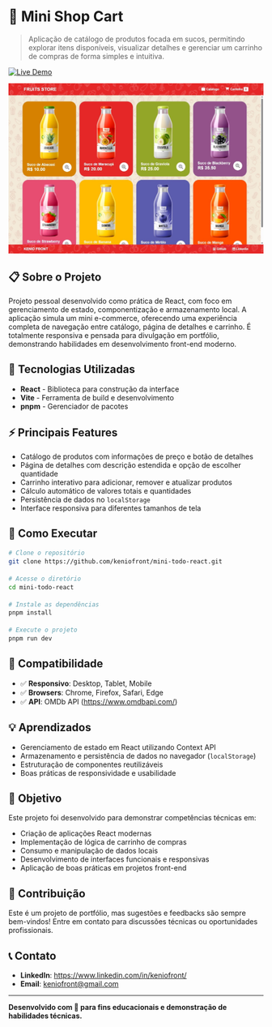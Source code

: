 # 🛒 Mini Shop Cart

> Aplicação de catálogo de produtos focada em sucos, permitindo explorar itens disponíveis, visualizar detalhes e gerenciar um carrinho de compras de forma simples e intuitiva.

[![Live Demo](https://img.shields.io/badge/🌐%20Live%20Demo-GitHub%20Pages-181717?style=for-the-badge&logo=github)](https://keniofront.github.io/mini-shop-cart/)

![Preview 01](./docs/preview.jpg)

## 📋 Sobre o Projeto

Projeto pessoal desenvolvido como prática de React, com foco em gerenciamento de estado, componentização e armazenamento local. A aplicação simula um mini e-commerce, oferecendo uma experiência completa de navegação entre catálogo, página de detalhes e carrinho.
É totalmente responsiva e pensada para divulgação em portfólio, demonstrando habilidades em desenvolvimento front-end moderno.

## 🚀 Tecnologias Utilizadas

- **React** - Biblioteca para construção da interface
- **Vite** - Ferramenta de build e desenvolvimento
- **pnpm** - Gerenciador de pacotes

## ⚡ Principais Features

- Catálogo de produtos com informações de preço e botão de detalhes
- Página de detalhes com descrição estendida e opção de escolher quantidade
- Carrinho interativo para adicionar, remover e atualizar produtos
- Cálculo automático de valores totais e quantidades
- Persistência de dados no `localStorage`
- Interface responsiva para diferentes tamanhos de tela

## 🔧 Como Executar

```bash
# Clone o repositório
git clone https://github.com/keniofront/mini-todo-react.git

# Acesse o diretório
cd mini-todo-react

# Instale as dependências
pnpm install

# Execute o projeto
pnpm run dev
```

## 📱 Compatibilidade

- ✅ **Responsivo**: Desktop, Tablet, Mobile
- ✅ **Browsers**: Chrome, Firefox, Safari, Edge
- ✅ **API**: OMDb API (https://www.omdbapi.com/)

## 💡 Aprendizados

- Gerenciamento de estado em React utilizando Context API
- Armazenamento e persistência de dados no navegador (`localStorage`)
- Estruturação de componentes reutilizáveis
- Boas práticas de responsividade e usabilidade

## 🎯 Objetivo

Este projeto foi desenvolvido para demonstrar competências técnicas em:

- Criação de aplicações React modernas
- Implementação de lógica de carrinho de compras
- Consumo e manipulação de dados locais
- Desenvolvimento de interfaces funcionais e responsivas
- Aplicação de boas práticas em projetos front-end

## 🤝 Contribuição

Este é um projeto de portfólio, mas sugestões e feedbacks são sempre bem-vindos! Entre em contato para discussões técnicas ou oportunidades profissionais.

## 📞 Contato

- **LinkedIn**: https://www.linkedin.com/in/keniofront/
- **Email**: keniofront@gmail.com

---

**Desenvolvido com 💙 para fins educacionais e demonstração de habilidades técnicas.**
